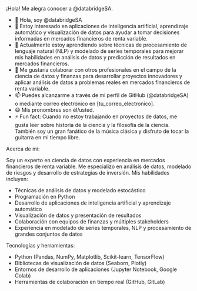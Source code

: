 ¡Hola! Me alegra conocer a @databridgeSA.

- 👋 Hola, soy @databridgeSA
- 👀 Estoy interesado en aplicaciones de inteligencia artificial, aprendizaje automático y visualización de datos para ayudar a tomar decisiones informadas en mercados financieros de renta variable.
- 🌱 Actualmente estoy aprendiendo sobre técnicas de procesamiento de lenguaje natural (NLP) y modelado de series temporales para mejorar mis habilidades en análisis de datos y predicción de resultados en mercados financieros.
- 💞️ Me gustaría colaborar con otros profesionales en el campo de la ciencia de datos y finanzas para desarrollar proyectos innovadores y aplicar análisis de datos a problemas reales en mercados financieros de renta variable.
- 📫 Puedes alcanzarme a través de mi perfil de GitHub (@databridgeSA) o mediante correo electrónico en [tu_correo_electronico].
- 😄 Mis pronombres son él/usted.
- ⚡ Fun fact: Cuando no estoy trabajando en proyectos de datos, me gusta leer sobre historia de la ciencia y la filosofía de la ciencia. También soy un gran fanático de la música clásica y disfruto de tocar la guitarra en mi tiempo libre.

Acerca de mí:

Soy un experto en ciencia de datos con experiencia en mercados financieros de renta variable. Me especializo en análisis de datos, modelado de riesgos y desarrollo de estrategias de inversión. Mis habilidades incluyen:

* Técnicas de análisis de datos y modelado estocástico
* Programación en Python
* Desarrollo de aplicaciones de inteligencia artificial y aprendizaje automático
* Visualización de datos y presentación de resultados
* Colaboración con equipos de finanzas y múltiples stakeholders
* Experiencia en modelado de series temporales, NLP y procesamiento de grandes conjuntos de datos

Tecnologías y herramientas:

* Python (Pandas, NumPy, Matplotlib, Scikit-learn, TensorFlow)
* Bibliotecas de visualización de datos (Seaborn, Plotly)
* Entornos de desarrollo de aplicaciones (Jupyter Notebook, Google Colab)
* Herramientas de colaboración en tiempo real (GitHub, GitLab)
